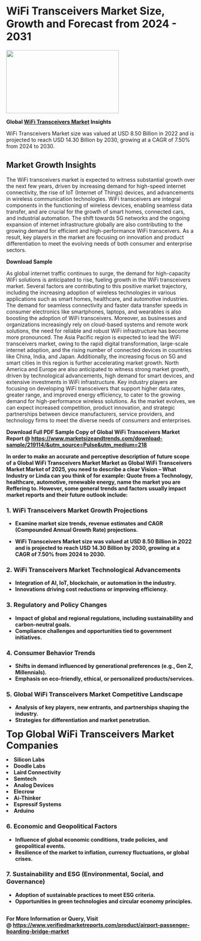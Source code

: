 <H1>WiFi Transceivers Market Size, Growth and Forecast from 2024 - 2031</H1><img class="aligncenter size-medium wp-image-584254" src="https://thirdeyenews.in/wp-content/uploads/2024/09/Global-Market-Research-300x168.jpeg" alt="" width="300" height="168" /><p><strong>Global&nbsp;<a href="https://www.marketsizeandtrends.com/download-sample/219114/&amp;utm_source=Pulse&amp;utm_medium=218">WiFi Transceivers Market</a> Insights</strong></p><p>WiFi Transceivers Market size was valued at USD 8.50 Billion in 2022 and is projected to reach USD 14.30 Billion by 2030, growing at a CAGR of 7.50% from 2024 to 2030.</p><p><h2>Market Growth Insights</h2> <p>The WiFi transceivers market is expected to witness substantial growth over the next few years, driven by increasing demand for high-speed internet connectivity, the rise of IoT (Internet of Things) devices, and advancements in wireless communication technologies. WiFi transceivers are integral components in the functioning of wireless devices, enabling seamless data transfer, and are crucial for the growth of smart homes, connected cars, and industrial automation. The shift towards 5G networks and the ongoing expansion of internet infrastructure globally are also contributing to the growing demand for efficient and high-performance WiFi transceivers. As a result, key players in the market are focusing on innovation and product differentiation to meet the evolving needs of both consumer and enterprise sectors.</p> <p><strong>Download Sample</strong></p> <p>As global internet traffic continues to surge, the demand for high-capacity WiFi solutions is anticipated to rise, fueling growth in the WiFi transceivers market. Several factors are contributing to this positive market trajectory, including the increasing adoption of wireless technologies in various applications such as smart homes, healthcare, and automotive industries. The demand for seamless connectivity and faster data transfer speeds in consumer electronics like smartphones, laptops, and wearables is also boosting the adoption of WiFi transceivers. Moreover, as businesses and organizations increasingly rely on cloud-based systems and remote work solutions, the need for reliable and robust WiFi infrastructure has become more pronounced. The Asia Pacific region is expected to lead the WiFi transceivers market, owing to the rapid digital transformation, large-scale internet adoption, and the rising number of connected devices in countries like China, India, and Japan. Additionally, the increasing focus on 5G and smart cities in this region is further accelerating market growth. North America and Europe are also anticipated to witness strong market growth, driven by technological advancements, high demand for smart devices, and extensive investments in WiFi infrastructure. Key industry players are focusing on developing WiFi transceivers that support higher data rates, greater range, and improved energy efficiency, to cater to the growing demand for high-performance wireless solutions. As the market evolves, we can expect increased competition, product innovation, and strategic partnerships between device manufacturers, service providers, and technology firms to meet the diverse needs of consumers and enterprises.</p> <p><strong></p><p><span class=""><strong>Download Full PDF Sample Copy of Global WiFi Transceivers Market Report</strong> @ <a href="https://www.marketsizeandtrends.com/download-sample/219114/&amp;utm_source=Pulse&amp;utm_medium=218" target="_blank">https://www.marketsizeandtrends.com/download-sample/219114/&amp;utm_source=Pulse&amp;utm_medium=218</a></span></p><p>In order to make an accurate and perceptive description of future scope of a Global&nbsp;WiFi Transceivers Market Market as Global&nbsp;WiFi Transceivers Market Market of 2025, you need to describe a clear Vision &ndash; What Industry or Linda can you think of for example: Quote from a Technology, healthcare, automotive, renewable energy, name the market you are Reffering to. However, some general trends and factors usually impact market reports and their future outlook include:</p><h3>1.&nbsp;<strong>WiFi Transceivers Market Growth Projections</strong></h3><ul><li>Examine market size trends, revenue estimates and CAGR (Compounded Annual Growth Rate) projections.</li><li><p>WiFi Transceivers Market size was valued at USD 8.50 Billion in 2022 and is projected to reach USD 14.30 Billion by 2030, growing at a CAGR of 7.50% from 2024 to 2030.</p></li></ul><h3>2.&nbsp;<strong>WiFi Transceivers Market Technological Advancements</strong></h3><ul><li>Integration of AI, IoT, blockchain, or automation in the industry.</li><li>Innovations driving cost reductions or improving efficiency.</li></ul><h3>3.&nbsp;<strong>Regulatory and Policy Changes</strong></h3><ul><li>Impact of global and regional regulations, including sustainability and carbon-neutral goals.</li><li>Compliance challenges and opportunities tied to government initiatives.</li></ul><h3>4.&nbsp;<strong>Consumer Behavior Trends</strong></h3><ul><li>Shifts in demand influenced by generational preferences (e.g., Gen Z, Millennials).</li><li>Emphasis on eco-friendly, ethical, or personalized products/services.</li></ul><h3>5.&nbsp;<strong>Global WiFi Transceivers Market Competitive Landscape</strong></h3><ul><li>Analysis of key players, new entrants, and partnerships shaping the industry.</li><li>Strategies for differentiation and market penetration.</li></ul><p data-pm-slice="1 1 []"><span style="color: inherit; font-family: inherit; font-size: 25px;">Top Global WiFi Transceivers Market Companies</span></p><div class="" data-test-id=""><p><li>Silicon Labs</li><li> Doodle Labs</li><li> Laird Connectivity</li><li> Semtech</li><li> Analog Devices</li><li> Elecrow</li><li> Ai-Thinker</li><li> Espressif Systems</li><li> Arduino</li></p></div><h3>6.&nbsp;<strong>Economic and Geopolitical Factors</strong></h3><ul><li>Influence of global economic conditions, trade policies, and geopolitical events.</li><li>Resilience of the market to inflation, currency fluctuations, or global crises.</li></ul><h3>7.&nbsp;<strong>Sustainability and ESG (Environmental, Social, and Governance)</strong></h3><ul><li>Adoption of sustainable practices to meet ESG criteria.</li><li>Opportunities in green technologies and circular economy principles.</li></ul><h2><strong style="font-size: 14px;">For More Information or Query, Visit @&nbsp;</strong><a style="background-color: #ffffff; font-size: 14px;" href="https://www.marketsizeandtrends.com/report/wifi-transceivers-market/" target="_blank">https://www.verifiedmarketreports.com/product/airport-passenger-boarding-bridge-market</a></h2>

